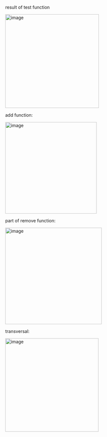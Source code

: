 result of test function

<img width="298" alt="image" src="https://github.com/Fugazi17/cs260/assets/132291947/c26747c2-471d-4424-a873-e42770df04c6">

add function:

<img width="291" alt="image" src="https://github.com/Fugazi17/cs260/assets/132291947/28237d14-f1a6-4f23-892f-456ed091022c">

part of remove function: 

<img width="307" alt="image" src="https://github.com/Fugazi17/cs260/assets/132291947/8254dbb1-7f83-40e7-8b03-1a54055453b1">

transversal: 

<img width="297" alt="image" src="https://github.com/Fugazi17/cs260/assets/132291947/71ff8bb2-3b08-4b57-96e9-c05aadb6e331">
